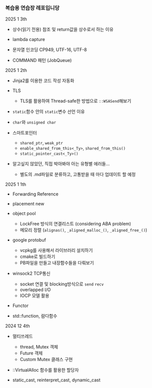 ### 복습용 연습장 레포입니당

2025 1 3th

- 상수(읽기 전용) 참조 및 return값을 상수로서 하는 이유

- lambda capture

- 문자열 인코딩 CP949, UTF-16, UTF-8

- COMMAND 패턴 (JobQueue)

2025 1 2th

- Jinja2를 이용한 코드 작성 자동화

- TLS
  
  - TLS를 활용하여 Thread-safe한 방법으로 `::WSASend`해보기

- `static`함수 안의 `static`변수 선언 이유

- `char`와 `unsigned char`

- 스마트포인터
  
  - `shared_ptr`, `weak_ptr`
  - `enable_shared_from_this<_Ty>`, `shared_from_this()`
  - `static_pointer_cast<_Ty>()`

- 알고싶지 않았던, 직접 박아봐야 아는 유형별 에러들...
  
  - 별도의 .md파일로 분류하고, 고통받을 때 마다 업데이트 할 예정

2025 1 1th

- Forwarding Reference

- placement new

- object pool
  
  - LockFree 방식의 연결리스트 (considering ABA problem)
  - 메모리 정렬 (`alignas()`, `_aligned_malloc_()`, `_aligned_free_()`)

- google protobuf
  
  - vcpkg를 사용해서 라이브러리 설치하기
  - cmake로 빌드하기
  - PB파일을 만들고 내장함수들을 다뤄보기

- winsock2 TCP통신
  
  - socket 연결 및 blocking방식으로 `send` `recv`
  - overlapped I/O
  - IOCP 모델 활용

- Functor

- std::function, 람다함수

2024 12 4th

- 멀티쓰레드
  
  - thread, Mutex 객체
  - Future 객체
  - Custom Mutex 클래스 구현

- ::VirtualAlloc 함수를 활용한 할당자

- static_cast, reinterpret_cast, dynamic_cast
